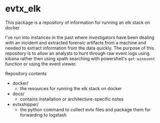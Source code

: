 # evtx_elk

This package is a repository of information for running an elk stack on docker

I've run into instances in the past where investigators have been dealing with an incident and extracted forensic artifacts from a machine and needed to extract information from the data quickly. The purpose of this repository is to allow an analysts to hunt through raw event logs using kibana rather then using xpath searching with powershell's `get-winevent` function or using the event viewer.

Repository contents
* docker/
    * the resources for running the elk stack on docker
* docs/
    * contains installation or architecture-specific notes
* evtxshipper/
    * the python command to collect evtx files and package them for forwarding to logstash
